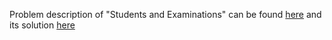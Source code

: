 Problem description of "Students and Examinations" can be found [here](https://leetcode.com/problems/students-and-examinations/description/) and its solution [here](https://github.com/aurimas13/Solutions-To-Problems/blob/main/LeetCode/SQL%20Solutions/Recyclable%20and%20Low%20Fat%20Products/recyclable.sql)